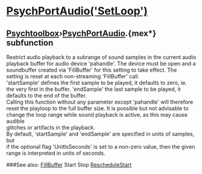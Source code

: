 # [PsychPortAudio('SetLoop')](PsychPortAudio-SetLoop) 
## [Psychtoolbox](Pyschtoolbox)&#8250;[PsychPortAudio](PsychPortAudio).{mex*} subfunction


Restrict audio playback to a subrange of sound samples in the current audio  
playback buffer for audio device 'pahandle'. The device must be open and a  
soundbuffer created via 'FillBuffer' for this setting to take effect. The  
setting is reset at each non-streaming 'FillBuffer' call.  
'startSample' defines the first sample to be played, it defaults to zero, ie.  
the very first in the buffer. 'endSample' the last sample to be played, it  
defaults to the end of the buffer.  
Calling this function without any parameter except 'pahandle' will therefore  
reset the playloop to the full buffer size. It is possible but not advisable to  
change the loop range while sound playback is active, as this may cause audible  
glitches or artifacts in the playback.  
By default, 'startSample' and 'endSample' are specified in units of samples, but  
if the optional flag 'UnitIsSeconds' is set to a non-zero value, then the given  
range is interpreted in units of seconds.   


###See also:
[FillBuffer](PsychPortAudio-FillBuffer) Start Stop [RescheduleStart](PsychPortAudio-RescheduleStart) 
